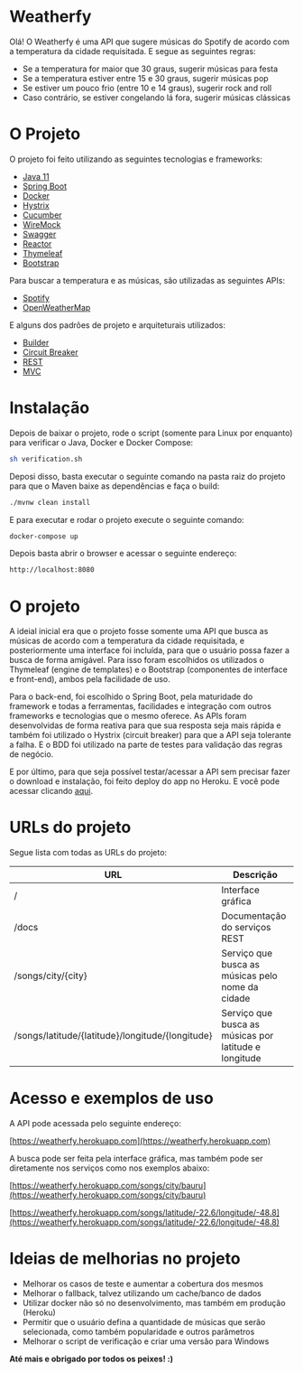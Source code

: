 # Weatherfy

Olá! O Weatherfy é uma API que sugere músicas do Spotify de acordo com a temperatura da cidade requisitada. E segue as seguintes regras:

- Se a temperatura for maior que 30 graus, sugerir músicas para festa
- Se a temperatura estiver entre 15 e 30 graus, sugerir músicas pop
- Se estiver um pouco frio (entre 10 e 14 graus), sugerir rock and roll
- Caso contrário, se estiver congelando lá fora, sugerir músicas clássicas

# O Projeto

O projeto foi feito utilizando as seguintes tecnologias e frameworks:

- [Java 11](http://www.java.com)
- [Spring Boot](https://spring.io/projects/spring-boot)
- [Docker](http://docker.com)
- [Hystrix](https://github.com/Netflix/Hystrix)
- [Cucumber](https://cucumber.io)
- [WireMock](http://wiremock.org)
- [Swagger](https://swagger.io)
- [Reactor](https://projectreactor.io)
- [Thymeleaf](https://www.thymeleaf.org)
- [Bootstrap](https://getbootstrap.com/)

Para buscar a temperatura e as músicas, são utilizadas as seguintes APIs:

- [Spotify](https://developer.spotify.com)
- [OpenWeatherMap](https://openweathermap.org)

E alguns dos padrões de projeto e arquiteturais utilizados:

- [Builder](https://pt.wikipedia.org/wiki/Builder)
- [Circuit Breaker](https://pt.wikipedia.org/wiki/Circuit_breaker)
- [REST](https://pt.wikipedia.org/wiki/REST)
- [MVC](https://pt.wikipedia.org/wiki/MVC)

# Instalação

Depois de baixar o projeto, rode o script (somente para Linux por enquanto) para verificar o Java, Docker e Docker Compose:


```sh
sh verification.sh
```

Deposi disso, basta executar o seguinte comando na pasta raiz do projeto para que o Maven baixe as dependências e faça o build:

```sh
./mvnw clean install
```

E para executar e rodar o projeto execute o seguinte comando:

```sh
docker-compose up
```

Depois basta abrir o browser e acessar o seguinte endereço:

```sh
http://localhost:8080
```

# O projeto

A ideial inicial era que o projeto fosse somente uma API que busca as músicas de acordo com a temperatura da cidade requisitada, e posteriormente uma interface foi incluída, para que o usuário possa fazer a busca de forma amigável. Para isso foram escolhidos os utilizados o Thymeleaf (engine de templates) e o Bootstrap (componentes de interface e front-end), ambos pela facilidade de uso.

Para o back-end, foi escolhido o Spring Boot, pela maturidade do framework e todas a ferramentas, facilidades e integração com outros frameworks e tecnologias que o mesmo oferece. As APIs foram desenvolvidas de forma reativa para que sua resposta seja mais rápida e também foi utilizado o Hystrix (circuit breaker) para que a API seja tolerante a falha. E o BDD foi utilizado na parte de testes para validação das regras de negócio.

E por último, para que seja possível testar/acessar a API sem precisar fazer o download e instalação, foi feito deploy do app no Heroku. E você pode acessar clicando [aqui](https://weatherfy.herokuapp.com/).

# URLs do projeto

Segue lista com todas as URLs do projeto:

| URL | Descrição |
| --- | --------- |
| / | Interface gráfica |
| /docs | Documentação do serviços REST |
| /songs/city/{city} | Serviço que busca as músicas pelo nome da cidade |
| /songs/latitude/{latitude}/longitude/{longitude} | Serviço que busca as músicas por latitude e longitude |

# Acesso e exemplos de uso

A API pode acessada pelo seguinte endereço: 

[https://weatherfy.herokuapp.com](https://weatherfy.herokuapp.com)

A busca pode ser feita pela interface gráfica, mas também pode ser diretamente nos serviços como nos exemplos abaixo:

[https://weatherfy.herokuapp.com/songs/city/bauru](https://weatherfy.herokuapp.com/songs/city/bauru)

[https://weatherfy.herokuapp.com/songs/latitude/-22.6/longitude/-48.8](https://weatherfy.herokuapp.com/songs/latitude/-22.6/longitude/-48.8)

# Ideias de melhorias no projeto

- Melhorar os casos de teste e aumentar a cobertura dos mesmos
- Melhorar o fallback, talvez utilizando um cache/banco de dados
- Utilizar docker não só no desenvolvimento, mas também em produção (Heroku)
- Permitir que o usuário defina a quantidade de músicas que serão selecionada, como também popularidade e outros parâmetros
- Melhorar o script de verificação e criar uma versão para Windows

**Até mais e obrigado por todos os peixes! :)**
